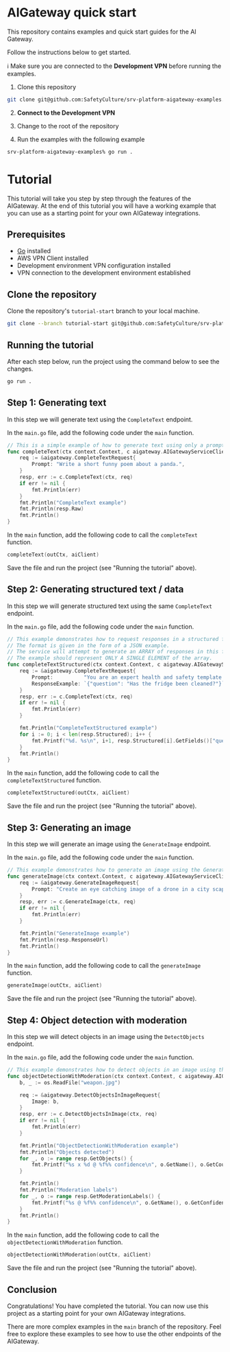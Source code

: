 # AIGateway quick start

This repository contains examples and quick start guides for the AI Gateway. 

Follow the instructions below to get started.

ℹ️ Make sure you are connected to the **Development VPN** before running the examples.

1. Clone this repository

```bash
git clone git@github.com:SafetyCulture/srv-platform-aigateway-examples.git
```

2. **Connect to the Development VPN**

3. Change to the root of the repository

4. Run the examples with the following example

```bash
srv-platform-aigateway-examples% go run .
```

# Tutorial

This tutorial will take you step by step through the features of the AIGateway. At the end of this tutorial you will have a working example that you can use as a starting point for your own AIGateway integrations.

## Prerequisites

- [Go](https://golang.org/doc/install) installed
- AWS VPN Client installed
- Development environment VPN configuration installed
- VPN connection to the development environment established

## Clone the repository

Clone the repository's `tutorial-start` branch to your local machine.

```bash
git clone --branch tutorial-start git@github.com:SafetyCulture/srv-platform-aigateway-examples.git
```

## Running the tutorial

After each step below, run the project using the command below to see the changes.

```bash
go run .
```

## Step 1: Generating text

In this step we will generate text using the `CompleteText` endpoint.

In the `main.go` file, add the following code under the `main` function.

```go
// This is a simple example of how to generate text using only a prompt.
func completeText(ctx context.Context, c aigateway.AIGatewayServiceClient) {
	req := &aigateway.CompleteTextRequest{
		Prompt: "Write a short funny poem about a panda.",
	}
	resp, err := c.CompleteText(ctx, req)
	if err != nil {
		fmt.Println(err)
	}
	fmt.Println("CompleteText example")
	fmt.Println(resp.Raw)
	fmt.Println()
}
```

In the `main` function, add the following code to call the `completeText` function.

```go
completeText(outCtx, aiClient)
```

Save the file and run the project (see "Running the tutorial" above).

## Step 2: Generating structured text / data

In this step we will generate structured text using the same `CompleteText` endpoint.

In the `main.go` file, add the following code under the `main` function.

```go
// This example demonstrates how to request responses in a structured form by specifying a format for the response.
// The format is given in the form of a JSON example.
// The service will attempt to generate an ARRAY of responses in this format.
// The example should represent ONLY A SINGLE ELEMENT of the array.
func completeTextStructured(ctx context.Context, c aigateway.AIGatewayServiceClient) {
	req := &aigateway.CompleteTextRequest{
		Prompt:          "You are an expert health and safety template engine. Create a template to clean a kitchen which asks 10 questions.",
		ResponseExample: `{"question": "Has the fridge been cleaned?"}`,
	}
	resp, err := c.CompleteText(ctx, req)
	if err != nil {
		fmt.Println(err)
	}

	fmt.Println("CompleteTextStructured example")
	for i := 0; i < len(resp.Structured); i++ {
		fmt.Printf("%d. %s\n", i+1, resp.Structured[i].GetFields()["question"].GetStringValue())
	}
	fmt.Println()
}
```

In the `main` function, add the following code to call the `completeTextStructured` function.

```go
completeTextStructured(outCtx, aiClient)
```

Save the file and run the project (see "Running the tutorial" above).

## Step 3: Generating an image

In this step we will generate an image using the `GenerateImage` endpoint.

In the `main.go` file, add the following code under the `main` function.

```go
// This example demonstrates how to generate an image using the GenerateImage endpoint.
func generateImage(ctx context.Context, c aigateway.AIGatewayServiceClient) {
	req := &aigateway.GenerateImageRequest{
		Prompt: "Create an eye catching image of a drone in a city scape. The drone should be the main focus of the image.",
	}
	resp, err := c.GenerateImage(ctx, req)
	if err != nil {
		fmt.Println(err)
	}

	fmt.Println("GenerateImage example")
	fmt.Println(resp.ResponseUrl)
	fmt.Println()
}
```

In the `main` function, add the following code to call the `generateImage` function.

```go
generateImage(outCtx, aiClient)
```

Save the file and run the project (see "Running the tutorial" above).

## Step 4: Object detection with moderation

In this step we will detect objects in an image using the `DetectObjects` endpoint.

In the `main.go` file, add the following code under the `main` function.

```go
// This example demonstrates how to detect objects in an image using the DetectObjects endpoint.
func objectDetectionWithModeration(ctx context.Context, c aigateway.AIGatewayServiceClient) {
	b, _ := os.ReadFile("weapon.jpg")

	req := &aigateway.DetectObjectsInImageRequest{
		Image: b,
	}
	resp, err := c.DetectObjectsInImage(ctx, req)
	if err != nil {
		fmt.Println(err)
	}

	fmt.Println("ObjectDetectionWithModeration example")
	fmt.Println("Objects detected")
	for _, o := range resp.GetObjects() {
		fmt.Printf("%s x %d @ %f%% confidence\n", o.GetName(), o.GetCount(), o.GetConfidence())
	}

	fmt.Println()
	fmt.Println("Moderation labels")
	for _, o := range resp.GetModerationLabels() {
		fmt.Printf("%s @ %f%% confidence\n", o.GetName(), o.GetConfidence())
	}
	fmt.Println()
}
```

In the `main` function, add the following code to call the `objectDetectionWithModeration` function.

```go
objectDetectionWithModeration(outCtx, aiClient)
```

Save the file and run the project (see "Running the tutorial" above).

## Conclusion

Congratulations! You have completed the tutorial. You can now use this project as a starting point for your own AIGateway integrations.

There are more complex examples in the `main` branch of the repository. Feel free to explore these examples to see how to use the other endpoints of the AIGateway.
